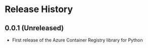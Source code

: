 # Release History

## 0.0.1 (Unreleased)
* First release of the Azure Container Registry library for Python